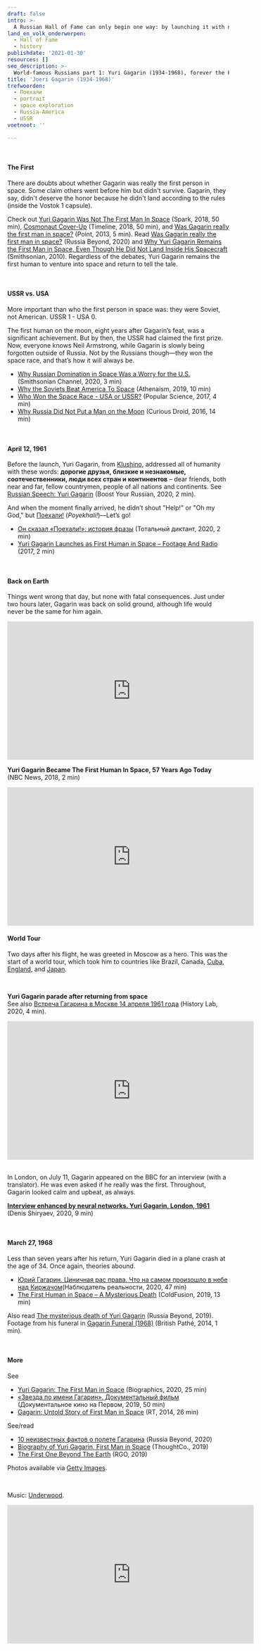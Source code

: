 ```yaml
---
draft: false
intro: >-
  A Russian Hall of Fame can only begin one way: by launching it with none other than Yuri Gagarin. On April 12, 1961, at the age of 27, this humble young man stepped into the [Vostok 1](https://nl.wikipedia.org/wiki/Vostok_1), was shot into space, and returned two hours later as a global icon.
land_en_volk_onderwerpen:
  - Hall of Fame
  - history
publishdate: '2021-01-30'
resources: []
seo_description: >-
  World-famous Russians part 1: Yuri Gagarin (1934-1968), forever the First Man in Space.
title: 'Joeri Gagarin (1934-1968)'
trefwoorden:
  - Поехали
  - portrait
  - space exploration
  - Russia-America
  - USSR
voetnoot: ''

---
```


<br/>

#### The First

There are doubts about whether Gagarin was really the first person in space. Some claim others went before him but didn't survive. Gagarin, they say, didn't deserve the honor because he didn't land according to the rules (inside the Vostok 1 capsule).

Check out [Yuri Gagarin Was Not The First Man In Space](https://youtu.be/wKYfEjg0liU) (Spark, 2018, 50 min), [Cosmonaut Cover-Up](https://youtu.be/Kbwx4Ci1vNo) (Timeline, 2018, 50 min), and [Was Gagarin really the first man in space?](https://youtu.be/ZoyHzeT3aoc) (Point, 2013, 5 min). Read [Was Gagarin really the first man in space?](https://www.rbth.com/history/331849-before-gagarin-not-first-space) (Russia Beyond, 2020) and [Why Yuri Gagarin Remains the First Man in Space, Even Though He Did Not Land Inside His Spacecraft](https://airandspace.si.edu/stories/editorial/why-yuri-gagarin-remains-first-man-space-even-though-he-did-not-land-inside-his) (Smithsonian, 2010). Regardless of the debates, Yuri Gagarin remains the first human to venture into space and return to tell the tale.

<br/>

#### USSR vs. USA

More important than who the first person in space was: they were Soviet, not American. USSR 1 - USA 0.

The first human on the moon, eight years after Gagarin’s feat, was a significant achievement. But by then, the USSR had claimed the first prize. Now, everyone knows Neil Armstrong, while Gagarin is slowly being forgotten outside of Russia. Not by the Russians though—they won the space race, and that’s how it will always be.

- [Why Russian Domination in Space Was a Worry for the U.S.](https://youtu.be/C827t59FZco) (Smithsonian Channel, 2020, 3 min)
- [Why the Soviets Beat America To Space](https://youtu.be/OgJWgM2VThg) (Athenaism, 2019, 10 min)
- [Who Won the Space Race - USA or USSR?](https://youtu.be/-0th7z7ybUY) (Popular Science, 2017, 4 min)
- [Why Russia Did Not Put a Man on the Moon](https://youtu.be/Vi6fjs_8Yx8) (Curious Droid, 2016, 14 min)

<br/>

#### April 12, 1961

Before the launch, Yuri Gagarin, from [Klushino](https://en.wikipedia.org/wiki/Klushino), addressed all of humanity with these words: **дорогие друзья, близкие и незнакомые, соотечественники, люди всех стран и континентов** – dear friends, both near and far, fellow countrymen, people of all nations and continents. See [Russian Speech: Yuri Gagarin](https://youtu.be/Mq_aReKjSYg) (Boost Your Russian, 2020, 2 min).

And when the moment finally arrived, he didn’t shout "Help!" or "Oh my God," but [Поехали!](https://ru.wikipedia.org/wiki/%D0%9F%D0%BE%D0%B5%D1%85%D0%B0%D0%BB%D0%B8!) (*Poyekhali!*)—Let’s go!

- [Он сказал «Поехали!»: история фразы](https://youtu.be/FzSNT5lR-z8) (Тотальный диктант, 2020, 2 min)
- [Yuri Gagarin Launches as First Human in Space – Footage And Radio](https://youtu.be/JGMvpP2gGy8) (2017, 2 min)

<br/>

#### Back on Earth

Things went wrong that day, but none with fatal consequences. Just under two hours later, Gagarin was back on solid ground, although life would never be the same for him again.

<iframe width="560" height="315" src="https://www.youtube.com/embed/G-8o_K5qZGM" frameborder="0" allow="accelerometer; autoplay; encrypted-media; gyroscope; picture-in-picture" allowfullscreen></iframe>

 <br/>

**Yuri Gagarin Became The First Human In Space, 57 Years Ago Today**<br/>
(NBC News, 2018, 2 min)

<iframe width="560" height="315" src="https://www.youtube.com/embed/vkVAqNbX0Nw" frameborder="0" allow="accelerometer; autoplay; clipboard-write; encrypted-media; gyroscope; picture-in-picture" allowfullscreen></iframe>  

<br/>

#### World Tour

Two days after his flight, he was greeted in Moscow as a hero. This was the start of a world tour, which took him to countries like Brazil, Canada, [Cuba](https://youtu.be/Vd0B-zyxrL4), [England](https://youtu.be/e3BeN03geXs), and [Japan](https://www.youtube.com/watch?v=ENvGNdTLcEU).

<br/>

**Yuri Gagarin parade after returning from space**<br/>
See also [Встреча Гагарина в Москве 14 апреля 1961 года](https://youtu.be/nrJ85n8hoQ0) (History Lab, 2020, 4 min).

<iframe width="560" height="315" src="https://www.youtube.com/embed/Dw1yXoIVjHk" frameborder="0" allow="accelerometer; autoplay; encrypted-media; gyroscope; picture-in-picture" allowfullscreen></iframe>

<br/>

<br/>

In London, on July 11, Gagarin appeared on the BBC for an interview (with a translator). He was even asked if he really was the first. Throughout, Gagarin looked calm and upbeat, as always.

**[Interview enhanced by neural networks. Yuri Gagarin, London, 1961](https://youtu.be/4DN5WjU8km0)** (Denis Shiryaev, 2020, 9 min)

<br/>

#### March 27, 1968

Less than seven years after his return, Yuri Gagarin died in a plane crash at the age of 34. Once again, theories abound.

- [Юрий Гагарин. Циничная рас права. Что на самом произошло в небе над Киржачом](https://youtu.be/0KSYTA3Utfg)(Наблюдатель реальности, 2020, 47 min)
- [The First Human in Space – A Mysterious Death](https://youtu.be/LfycThKOX8c) (ColdFusion, 2019, 13 min)

Also read [The mysterious death of Yuri Gagarin](https://www.rbth.com/history/330160-death-yuri-gagarin) (Russia Beyond, 2019). Footage from his funeral in [Gagarin Funeral (1968)](https://youtu.be/8jW4vtjQ6Ig) (British Pathé, 2014, 1 min).

<br/>

#### More

See

- [Yuri Gagarin: The First Man in Space](https://youtu.be/4Af-UPqI00M) (Biographics, 2020, 25 min)
- [«Звезда по имени Гагарин». Документальный фильм](https://www.youtube.com/watch?v=jqCYQyBSMNg) (Документальное кино на Первом, 2019, 50 min)  
- [Gagarin: Untold Story of First Man in Space](https://youtu.be/G6H9zqKtb5w) (RT, 2014, 26 min)

See/read

- [10 неизвестных фактов о полете Гагарина](https://ru.rbth.com/read/814-gagarin-flight-facts) (Russia Beyond, 2020)
- [Biography of Yuri Gagarin, First Man in Space](https://www.thoughtco.com/yuri-gagarin-first-man-in-space-1779362) (ThoughtCo., 2019)
- [The First One Beyond The Earth](https://www.rgo.ru/en/article/first-one-beyond-earth-it-eighty-five-years-yuri-gagarins-birthday) (RGO, 2019)

Photos available via [Getty Images](https://www.gettyimages.nl/fotos/yuri-gagarin?phrase=yuri%20gagarin&sort=mostpopular). 

 <br/>


Music: [Underwood](https://ru.wikipedia.org/wiki/%D0%A3%D0%BD%D0%B4%D0%B5%D1%80%D0%B2%D1%83%D0%B4_(%D0%B3%D1%80%D1%83%D0%BF%D0%BF%D0%B0)).


<iframe width="560" height="315" src="https://www.youtube.com/embed/HF50GA6BWJw" frameborder="0" allow="accelerometer; autoplay; clipboard-write; encrypted-media; gyroscope; picture-in-picture" allowfullscreen></iframe> 

